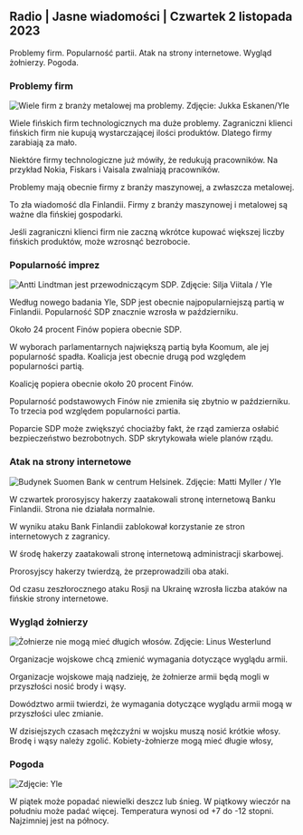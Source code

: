 ## Radio \| Jasne wiadomości \| Czwartek 2 listopada 2023

Problemy firm. Popularność partii. Atak na strony internetowe. Wygląd żołnierzy. Pogoda.

### Problemy firm

![Wiele firm z branży metalowej ma problemy. Zdjęcie: Jukka Eskanen/Yle](https://images.cdn.yle.fi/image/upload/c_crop,h_2268,w_4031,x_0,y_410/ar_1.7777777777777777,c_fill,g_faces,h_675,w_1200/dpr_1.0/q_auto:eco/f_auto/fl_lossy/v1698216498/39-11907536538b9d499762)

Wiele fińskich firm technologicznych ma duże problemy. Zagraniczni klienci fińskich firm nie kupują wystarczającej ilości produktów. Dlatego firmy zarabiają za mało.

Niektóre firmy technologiczne już mówiły, że redukują pracowników. Na przykład Nokia, Fiskars i Vaisala zwalniają pracowników.

Problemy mają obecnie firmy z branży maszynowej, a zwłaszcza metalowej.

To zła wiadomość dla Finlandii. Firmy z branży maszynowej i metalowej są ważne dla fińskiej gospodarki.

Jeśli zagraniczni klienci firm nie zaczną wkrótce kupować większej liczby fińskich produktów, może wzrosnąć bezrobocie.

### Popularność imprez

![Antti Lindtman jest przewodniczącym SDP. Zdjęcie: Silja Viitala / Yle](https://images.cdn.yle.fi/image/upload/c_crop,h_2241,w_3984,x_0,y_0/ar_1.7777777777777777,c_fill,g_faces,h_675,w_1200/dpr_1.0/q_auto:eco/f_auto/fl_lossy/v1696930784/39-118400565251b6be058f)

Według nowego badania Yle, SDP jest obecnie najpopularniejszą partią w Finlandii. Popularność SDP znacznie wzrosła w październiku.

Około 24 procent Finów popiera obecnie SDP.

W wyborach parlamentarnych największą partią była Koomum, ale jej popularność spadła. Koalicja jest obecnie drugą pod względem popularności partią.

Koalicję popiera obecnie około 20 procent Finów.

Popularność podstawowych Finów nie zmieniła się zbytnio w październiku. To trzecia pod względem popularności partia.

Poparcie SDP może zwiększyć chociażby fakt, że rząd zamierza osłabić bezpieczeństwo bezrobotnych. SDP skrytykowała wiele planów rządu.

### Atak na strony internetowe

![Budynek Suomen Bank w centrum Helsinek. Zdjęcie: Matti Myller / Yle ](https://images.cdn.yle.fi/image/upload/c_crop,h_1391,w_2472,x_0,y_112/ar_1.777777777777777,c_fill,g_faces,h_675,w_1200/dpr_1.0/q_auto:eco/f_auto/fl_lossy/v1587997073/39-6686595ea6e8fc70cab)

W czwartek prorosyjscy hakerzy zaatakowali stronę internetową Banku Finlandii. Strona nie działała normalnie.

W wyniku ataku Bank Finlandii zablokował korzystanie ze stron internetowych z zagranicy.

W środę hakerzy zaatakowali stronę internetową administracji skarbowej.

Prorosyjscy hakerzy twierdzą, że przeprowadzili oba ataki.

Od czasu zeszłorocznego ataku Rosji na Ukrainę wzrosła liczba ataków na fińskie strony internetowe.

### Wygląd żołnierzy

![Żołnierze nie mogą mieć długich włosów. Zdjęcie: Linus Westerlund](https://images.cdn.yle.fi/image/upload/c_crop,h_3375,w_6000,x_0,y_522/ar_1.7777777777777777,c_fill,g_faces,h_675,w_1200/dpr_1.0/q_auto:eco/f_auto/fl_lossy/v1688460639/39-113784464a3db01e8a65)

Organizacje wojskowe chcą zmienić wymagania dotyczące wyglądu armii.

Organizacje wojskowe mają nadzieję, że żołnierze armii będą mogli w przyszłości nosić brody i wąsy.

Dowództwo armii twierdzi, że wymagania dotyczące wyglądu armii mogą w przyszłości ulec zmianie.

W dzisiejszych czasach mężczyźni w wojsku muszą nosić krótkie włosy. Brodę i wąsy należy zgolić. Kobiety-żołnierze mogą mieć długie włosy,

### Pogoda

![Zdjęcie: Yle](https://images.cdn.yle.fi/image/upload/c_crop,h_1080,w_1919,x_0,y_0/ar_1.7777777777777777,c_fill,g_faces,h_675,w_1200/dpr_1.0/q_auto:eco/f_auto/fl_lossy/v1698940434/39-11951316543c5fbc620f)

W piątek może popadać niewielki deszcz lub śnieg. W piątkowy wieczór na południu może padać więcej. Temperatura wynosi od +7 do -12 stopni. Najzimniej jest na północy.